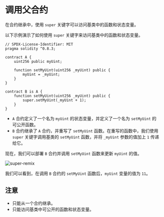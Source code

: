 # 调用父合约

在合约继承中，使用 `super` 关键字可以访问基类中的函数和状态变量。

以下示例演示了如何使用 `super` 关键字来访问基类中的函数和状态变量。

```solidity
// SPDX-License-Identifier: MIT
pragma solidity ^0.8.3;

contract A {
    uint256 public myUint;

    function setMyUint(uint256 _myUint) public {
        myUint = _myUint;
    }
}

contract B is A {
    function setMyUint(uint256 _myUint) public {
        super.setMyUint(_myUint + 1);
    }
}
```

- `A` 合约定义了一个名为 `myUint` 的状态变量，并定义了一个名为 `setMyUint` 的可公开函数。
- `B` 合约继承了 `A` 合约，并重写了 `setMyUint` 函数。在重写的函数中，我们使用 `super` 关键字调用基类的 `setMyUint` 函数，并将 `_myUint` 参数的值加上 `1` 传递给它。

现在，我们可以部署 `B` 合约并调用 `setMyUint` 函数来更新 `myUint` 的值。

![super-remix](https://user-images.githubusercontent.com/67719429/135938308-66decc7e-a74a-4b1f-9ed9-c5dfeb1946c2.png)

我们可以看到，在调用 `B` 合约的 `setMyUint` 函数后，`myUint` 变量的值为 `11`。

## 注意

- 只能从一个合约继承。
- 只能访问基类中可公开的函数和状态变量。
